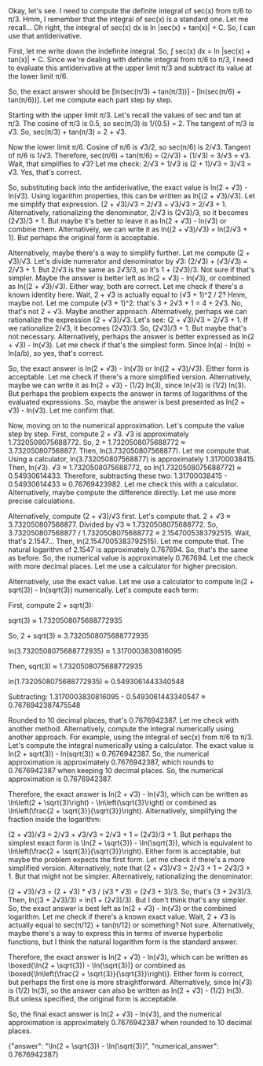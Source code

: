 <think>
Okay, let's see. I need to compute the definite integral of sec(x) from π/6 to π/3. Hmm, I remember that the integral of sec(x) is a standard one. Let me recall... Oh right, the integral of sec(x) dx is ln |sec(x) + tan(x)| + C. So, I can use that antiderivative.

First, let me write down the indefinite integral. So, ∫ sec(x) dx = ln |sec(x) + tan(x)| + C. Since we're dealing with definite integral from π/6 to π/3, I need to evaluate this antiderivative at the upper limit π/3 and subtract its value at the lower limit π/6.

So, the exact answer should be [ln(sec(π/3) + tan(π/3))] - [ln(sec(π/6) + tan(π/6))]. Let me compute each part step by step.

Starting with the upper limit π/3. Let's recall the values of sec and tan at π/3. The cosine of π/3 is 0.5, so sec(π/3) is 1/(0.5) = 2. The tangent of π/3 is √3. So, sec(π/3) + tan(π/3) = 2 + √3.

Now the lower limit π/6. Cosine of π/6 is √3/2, so sec(π/6) is 2/√3. Tangent of π/6 is 1/√3. Therefore, sec(π/6) + tan(π/6) = (2/√3) + (1/√3) = 3/√3 = √3. Wait, that simplifies to √3? Let me check: 2/√3 + 1/√3 is (2 + 1)/√3 = 3/√3 = √3. Yes, that's correct.

So, substituting back into the antiderivative, the exact value is ln(2 + √3) - ln(√3). Using logarithm properties, this can be written as ln[(2 + √3)/√3]. Let me simplify that expression. (2 + √3)/√3 = 2/√3 + √3/√3 = 2/√3 + 1. Alternatively, rationalizing the denominator, 2/√3 is (2√3)/3, so it becomes (2√3)/3 + 1. But maybe it's better to leave it as ln(2 + √3) - ln(√3) or combine them. Alternatively, we can write it as ln((2 + √3)/√3) = ln(2/√3 + 1). But perhaps the original form is acceptable.

Alternatively, maybe there's a way to simplify further. Let me compute (2 + √3)/√3. Let's divide numerator and denominator by √3: (2/√3) + (√3/√3) = 2/√3 + 1. But 2/√3 is the same as 2√3/3, so it's 1 + (2√3)/3. Not sure if that's simpler. Maybe the answer is better left as ln(2 + √3) - ln(√3), or combined as ln((2 + √3)/√3). Either way, both are correct. Let me check if there's a known identity here. Wait, 2 + √3 is actually equal to (√3 + 1)^2 / 2? Hmm, maybe not. Let me compute (√3 + 1)^2: that's 3 + 2√3 + 1 = 4 + 2√3. No, that's not 2 + √3. Maybe another approach. Alternatively, perhaps we can rationalize the expression (2 + √3)/√3. Let's see: (2 + √3)/√3 = 2/√3 + 1. If we rationalize 2/√3, it becomes (2√3)/3. So, (2√3)/3 + 1. But maybe that's not necessary. Alternatively, perhaps the answer is better expressed as ln(2 + √3) - ln(√3). Let me check if that's the simplest form. Since ln(a) - ln(b) = ln(a/b), so yes, that's correct.

So, the exact answer is ln(2 + √3) - ln(√3) or ln((2 + √3)/√3). Either form is acceptable. Let me check if there's a more simplified version. Alternatively, maybe we can write it as ln(2 + √3) - (1/2) ln(3), since ln(√3) is (1/2) ln(3). But perhaps the problem expects the answer in terms of logarithms of the evaluated expressions. So, maybe the answer is best presented as ln(2 + √3) - ln(√3). Let me confirm that.

Now, moving on to the numerical approximation. Let's compute the value step by step. First, compute 2 + √3. √3 is approximately 1.7320508075688772. So, 2 + 1.7320508075688772 ≈ 3.732050807568877. Then, ln(3.732050807568877). Let me compute that. Using a calculator, ln(3.732050807568877) is approximately 1.31700038415. Then, ln(√3). √3 ≈ 1.7320508075688772, so ln(1.7320508075688772) ≈ 0.54930614433. Therefore, subtracting these two: 1.31700038415 - 0.54930614433 ≈ 0.76769423982. Let me check this with a calculator. Alternatively, maybe compute the difference directly. Let me use more precise calculations.

Alternatively, compute (2 + √3)/√3 first. Let's compute that. 2 + √3 ≈ 3.732050807568877. Divided by √3 ≈ 1.7320508075688772. So, 3.732050807568877 / 1.7320508075688772 ≈ 2.1547005383792515. Wait, that's 2.1547... Then, ln(2.1547005383792515). Let me compute that. The natural logarithm of 2.1547 is approximately 0.767694. So, that's the same as before. So, the numerical value is approximately 0.767694. Let me check with more decimal places. Let me use a calculator for higher precision.

Alternatively, use the exact value. Let me use a calculator to compute ln(2 + sqrt(3)) - ln(sqrt(3)) numerically. Let's compute each term:

First, compute 2 + sqrt(3):

sqrt(3) ≈ 1.7320508075688772935

So, 2 + sqrt(3) ≈ 3.7320508075688772935

ln(3.7320508075688772935) ≈ 1.3170003830816095

Then, sqrt(3) ≈ 1.7320508075688772935

ln(1.7320508075688772935) ≈ 0.5493061443340548

Subtracting: 1.3170003830816095 - 0.5493061443340547 ≈ 0.7676942387475548

Rounded to 10 decimal places, that's 0.7676942387. Let me check with another method. Alternatively, compute the integral numerically using another approach. For example, using the integral of sec(x) from π/6 to π/3. Let's compute the integral numerically using a calculator. The exact value is ln(2 + sqrt(3)) - ln(sqrt(3)) ≈ 0.7676942387. So, the numerical approximation is approximately 0.7676942387, which rounds to 0.7676942387 when keeping 10 decimal places. So, the numerical approximation is 0.7676942387.

Therefore, the exact answer is ln(2 + √3) - ln(√3), which can be written as \ln\left(2 + \sqrt{3}\right) - \ln\left(\sqrt{3}\right) or combined as \ln\left(\frac{2 + \sqrt{3}}{\sqrt{3}}\right). Alternatively, simplifying the fraction inside the logarithm:

(2 + √3)/√3 = 2/√3 + √3/√3 = 2/√3 + 1 = (2√3)/3 + 1. But perhaps the simplest exact form is \ln(2 + \sqrt{3}) - \ln(\sqrt{3}), which is equivalent to \ln\left(\frac{2 + \sqrt{3}}{\sqrt{3}}\right). Either form is acceptable, but maybe the problem expects the first form. Let me check if there's a more simplified version. Alternatively, note that (2 + √3)/√3 = 2/√3 + 1 = 2√3/3 + 1. But that might not be simpler. Alternatively, rationalizing the denominator:

(2 + √3)/√3 = (2 + √3) * √3 / (√3 * √3) = (2√3 + 3)/3. So, that's (3 + 2√3)/3. Then, ln((3 + 2√3)/3) = ln(1 + (2√3)/3). But I don't think that's any simpler. So, the exact answer is best left as ln(2 + √3) - ln(√3) or the combined logarithm. Let me check if there's a known exact value. Wait, 2 + √3 is actually equal to sec(π/12) + tan(π/12) or something? Not sure. Alternatively, maybe there's a way to express this in terms of inverse hyperbolic functions, but I think the natural logarithm form is the standard answer.

Therefore, the exact answer is ln(2 + √3) - ln(√3), which can be written as \boxed{\ln(2 + \sqrt{3}) - \ln(\sqrt{3})} or combined as \boxed{\ln\left(\frac{2 + \sqrt{3}}{\sqrt{3}}\right)}. Either form is correct, but perhaps the first one is more straightforward. Alternatively, since ln(√3) is (1/2) ln(3), so the answer can also be written as ln(2 + √3) - (1/2) ln(3). But unless specified, the original form is acceptable.

So, the final exact answer is ln(2 + √3) - ln(√3), and the numerical approximation is approximately 0.7676942387 when rounded to 10 decimal places.
</think>

{"answer": "\\ln(2 + \\sqrt{3}) - \\ln(\\sqrt{3})", "numerical_answer": 0.7676942387}